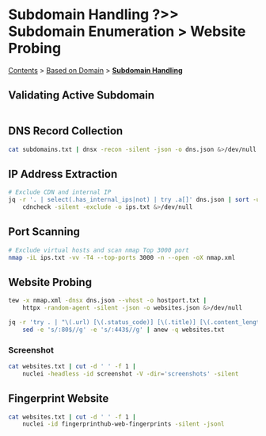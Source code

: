 # Subdomain Handling ?>> Subdomain Enumeration > Website Probing

[Contents](../readme/table-of-contents.md) > [Based on Domain](broken-reference) > [**Subdomain Handling**](domain-based.md)

## Validating Active Subdomain

```
```

## DNS Record Collection

```bash
cat subdomains.txt | dnsx -recon -silent -json -o dns.json &>/dev/null
```

## IP Address Extraction

```bash
# Exclude CDN and internal IP
jq -r '. | select(.has_internal_ips|not) | try .a[]' dns.json | sort -u | 
    cdncheck -silent -exclude -o ips.txt &>/dev/null
```

## Port Scanning

```bash
# Exclude virtual hosts and scan nmap Top 3000 port
nmap -iL ips.txt -vv -T4 --top-ports 3000 -n --open -oX nmap.xml
```

## Website Probing

```bash
tew -x nmap.xml -dnsx dns.json --vhost -o hostport.txt |
    httpx -random-agent -silent -json -o websites.json &>/dev/null

jq -r 'try . | "\(.url) [\(.status_code)] [\(.title)] [\(.content_length) byte]"' websites.json |
    sed -e 's/:80$//g' -e 's/:443$//g' | anew -q websites.txt
```

### Screenshot

```bash
cat websites.txt | cut -d ' ' -f 1 |
    nuclei -headless -id screenshot -V -dir='screenshots' -silent
```

## Fingerprint Website

```bash
cat websites.txt | cut -d ' ' -f 1 | 
    nuclei -id fingerprinthub-web-fingerprints -silent -jsonl
```
